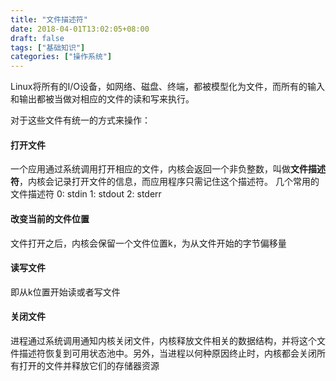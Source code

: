```yaml
---
title: "文件描述符"
date: 2018-04-01T13:02:05+08:00
draft: false
tags: ["基础知识"]
categories: ["操作系统"]
---
```


Linux将所有的I/O设备，如网络、磁盘、终端，都被模型化为文件，而所有的输入和输出都被当做对相应的文件的读和写来执行。

对于这些文件有统一的方式来操作：

#### 打开文件
一个应用通过系统调用打开相应的文件，内核会返回一个非负整数，叫做**文件描述符**，内核会记录打开文件的信息，而应用程序只需记住这个描述符。
几个常用的文件描述符
0: stdin
1: stdout
2: stderr

#### 改变当前的文件位置
文件打开之后，内核会保留一个文件位置k，为从文件开始的字节偏移量

#### 读写文件
即从k位置开始读或者写文件

#### 关闭文件
进程通过系统调用通知内核关闭文件，内核释放文件相关的数据结构，并将这个文件描述符恢复到可用状态池中。另外，当进程以何种原因终止时，内核都会关闭所有打开的文件并释放它们的存储器资源


